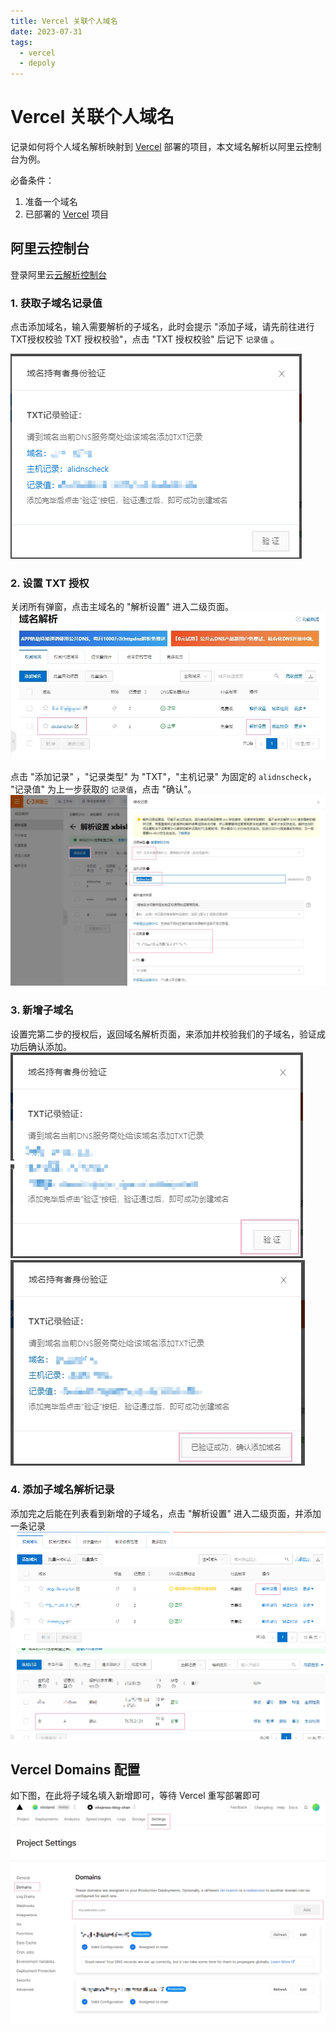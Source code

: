 ```yaml
---
title: Vercel 关联个人域名
date: 2023-07-31
tags:
  - vercel
  - depoly
---
```


# Vercel 关联个人域名


记录如何将个人域名解析映射到 [Vercel](https://vercel.com/) 部署的项目，本文域名解析以阿里云控制台为例。

必备条件：
1. 准备一个域名
2. 已部署的 [Vercel](https://vercel.com/) 项目

## 阿里云控制台
登录阿里云[云解析控制台](https://dns.console.aliyun.com/#/dns/domainList)
### 1. 获取子域名记录值
点击添加域名，输入需要解析的子域名，此时会提示 "添加子域，请先前往进行TXT授权校验 TXT 授权校验"，点击 "TXT 授权校验" 后记下 `记录值` 。

![image-20230731164454536](../public/images/vercel_domain/Snipaste_2023-07-31_17-47-32.png)

### 2. 设置 TXT 授权
关闭所有弹窗，点击主域名的 "解析设置" 进入二级页面。
![image-20230731164454536](../public/images/vercel_domain/20230731-175501.jpg)

点击 "添加记录" ，"记录类型" 为 "TXT"，"主机记录" 为固定的 `alidnscheck`， "记录值" 为上一步获取的 `记录值`，点击 "确认"。
![image-20230731164454536](../public/images/vercel_domain/20230731-180158.jpg)

### 3. 新增子域名

设置完第二步的授权后，返回域名解析页面，来添加并校验我们的子域名，验证成功后确认添加。
![image-20230731164454536](../public/images/vercel_domain/20230731-180548.jpg)
![image-20230731164454536](../public/images/vercel_domain/20230731-180702.jpg)

### 4. 添加子域名解析记录

添加完之后能在列表看到新增的子域名，点击 "解析设置" 进入二级页面，并添加一条记录
![image-20230731164454536](../public/images/vercel_domain/Snipaste_2023-07-31_18-08-34.png)
![image-20230731164454536](../public/images/vercel_domain/20230731-181431.jpg)


## Vercel Domains 配置

如下图，在此将子域名填入新增即可，等待 Vercel 重写部署即可
![image-20230731164454536](../public/images/vercel_domain/20230731-181650.jpg)





